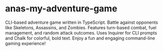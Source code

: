 # anas-my-adventure-game
CLI-based adventure game written in TypeScript. Battle against opponents like Skeletons, Assassins, and Zombies. Features turn-based combat, fuel management, and random attack outcomes. Uses Inquirer for CLI prompts and Chalk for colorful, bold text. Enjoy a fun and engaging command-line gaming experience!
